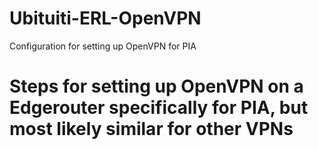 # Ubituiti-ERL-OpenVPN
Configuration for setting up OpenVPN for PIA

# Steps for setting up OpenVPN on a Edgerouter specifically for PIA, but most likely similar for other VPNs
